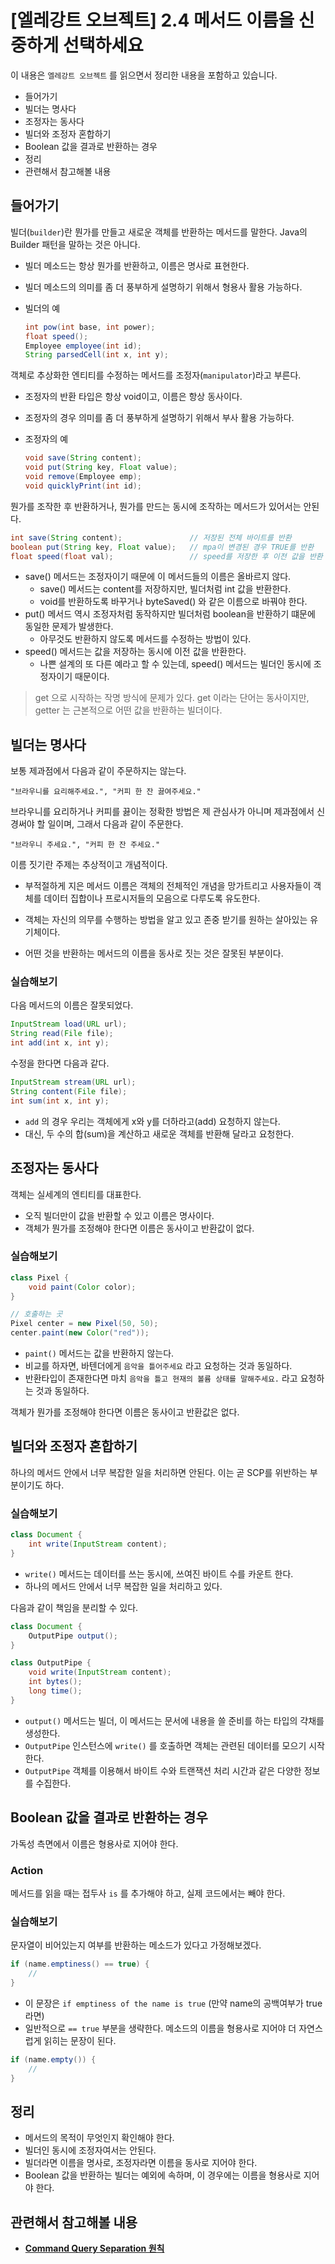 # [엘레강트 오브젝트] 2.4 메서드 이름을 신중하게 선택하세요

이 내용은 `엘레강트 오브젝트` 를 읽으면서 정리한 내용을 포함하고 있습니다.

- 들어가기
- 빌더는 명사다
- 조정자는 동사다
- 빌더와 조정자 혼합하기
- Boolean 값을 결과로 반환하는 경우
- 정리
- 관련해서 참고해볼 내용



## 들어가기

빌더(`builder`)란 뭔가를 만들고 새로운 객체를 반환하는 메서드를 말한다. Java의 Builder 패턴을 말하는 것은 아니다.

- 빌더 메소드는 항상 뭔가를 반환하고, 이름은 명사로 표현한다.

- 빌더 메소드의 의미를 좀 더 풍부하게 설명하기 위해서 형용사 활용 가능하다.

- 빌더의 예
  
  ```java
  int pow(int base, int power);
  float speed();
  Employee employee(int id);
  String parsedCell(int x, int y);
  ```
  



객체로 추상화한 엔티티를 수정하는 메서드를 조정자(`manipulator`)라고 부른다.

- 조정자의 반환 타입은 항상 void이고, 이름은 항상 동사이다.
- 조정자의 경우 의미를 좀 더 풍부하게 설명하기 위해서 부사 활용 가능하다.
- 조정자의 예
  
  ```java
  void save(String content);
  void put(String key, Float value);
  void remove(Employee emp);
  void quicklyPrint(int id);
  ```



뭔가를 조작한 후 반환하거나, 뭔가를 만드는 동시에 조작하는 메서드가 있어서는 안된다.

```java
int save(String content);               // 저장된 전체 바이트를 반환
boolean put(String key, Float value);   // mpa이 변경된 경우 TRUE를 반환
float speed(float val);                 // speed를 저장한 후 이전 값을 반환
```

- save() 메서드는 조정자이기 때문에 이 메서드들의 이름은 올바르지 않다.
  - save() 메서드는 content를 저장하지만, 빌더처럼 int 값을 반환한다.
  - void를 반환하도록 바꾸거나 byteSaved() 와 같은 이름으로 바꿔야 한다.
- put() 메서드 역시 조정자처럼 동작하지만 빌더처럼 boolean을 반환하기 떄문에 동일한 문제가 발생한다.
  - 아무것도 반환하지 않도록 메서드를 수정하는 방법이 있다.
- speed() 메서드는 값을 저장하는 동시에 이전 값을 반환한다.
  - 나쁜 설계의 또 다른 예라고 할 수 있는데, speed() 메서드는 빌더인 동시에 조정자이기 때문이다.



> get 으로 시작하는 작명 방식에 문제가 있다.
> get 이라는 단어는 동사이지만, getter 는 근본적으로 어떤 값을 반환하는 빌더이다.



## 빌더는 명사다

보통 제과점에서 다음과 같이 주문하지는 않는다.

```
"브라우니를 요리해주세요.", "커피 한 잔 끓여주세요."
```

브라우니를 요리하거나 커피를 끓이는 정확한 방법은 제 관심사가 아니며 제과점에서 신경써야 할 일이며, 그래서 다음과 같이 주문한다.

```
"브라우니 주세요.", "커피 한 잔 주세요."
```



이름 짓기란 주제는 추상적이고 개념적이다.

- 부적절하게 지은 메서드 이름은 객체의 전체적인 개념을 망가트리고 사용자들이 객체를 데이터 집합이나 프로시저들의 모음으로 다루도록 유도한다.
- 객체는 자신의 의무를 수행하는 방법을 알고 있고 존중 받기를 원하는 살아있는 유기체이다.

- 어떤 것을 반환하는 메서드의 이름을 동사로 짓는 것은 잘못된 부분이다.



### 실습해보기

다음 메서드의 이름은 잘못되었다.

```java
InputStream load(URL url);
String read(File file);
int add(int x, int y);
```

수정을 한다면 다음과 같다.

```java
InputStream stream(URL url);
String content(File file);
int sum(int x, int y);
```

- `add` 의 경우 우리는 객체에게 x와 y를 더하라고(add) 요청하지 않는다.
- 대신, 두 수의 합(sum)을 계산하고 새로운 객체를 반환해 달라고 요청한다.



## 조정자는 동사다

객체는 실세계의 엔티티를 대표한다.
- 오직 빌더만이 값을 반환할 수 있고 이름은 명사이다.
- 객체가 뭔가를 조정해야 한다면 이름은 동사이고 반환값이 없다.



### 실습해보기

```java
class Pixel {
    void paint(Color color);
}

// 호출하는 곳
Pixel center = new Pixel(50, 50);
center.paint(new Color("red"));
```

- `paint()` 메서드는 값을 반환하지 않는다.
- 비교를 하자면, 바텐더에게 `음악을 틀어주세요` 라고 요청하는 것과 동일하다.
- 반환타입이 존재한다면 마치 `음악을 틀고 현재의 볼륨 상태를 말해주세요.` 라고 요청하는 것과 동일하다.



객체가 뭔가를 조정해야 한다면 이름은 동사이고 반환값은 없다.



## 빌더와 조정자 혼합하기

하나의 메서드 안에서 너무 복잡한 일을 처리하면 안된다. 이는 곧 SCP를 위반하는 부분이기도 하다.



### 실습해보기

```java
class Document {
    int write(InputStream content);
}
```

- `write()` 메서드는 데이터를 쓰는 동시에, 쓰여진 바이트 수를 카운트 한다.
- 하나의 메서드 안에서 너무 복잡한 일을 처리하고 있다.



다음과 같이 책임을 분리할 수 있다.


```java
class Document {
    OutputPipe output();
}

class OutputPipe {
    void write(InputStream content);
    int bytes();
    long time();
}
```

- `output()` 메서드는 빌더, 이 메서드는 문서에 내용을 쓸 준비를 하는 타입의 갹채를 생성한다.
- `OutputPipe` 인스턴스에 `write()` 를 호출하면 객체는 관련된 데이터를 모으기 시작한다.
- `OutputPipe` 객체를 이용해서 바이트 수와 트랜잭션 처리 시간과 같은 다양한 정보를 수집한다.



## Boolean 값을 결과로 반환하는 경우

가독성 측면에서 이름은 형용사로 지어야 한다. 



### Action

메서드를 읽을 때는 접두사 `is` 를 추가해야 하고, 실제 코드에서는 빼야 한다.



### 실습해보기

문자열이 비어있는지 여부를 반환하는 메소드가 있다고 가정해보겠다.

```java
if (name.emptiness() == true) {
    //
}
```

- 이 문장은 `if emptiness of the name is true` (만약 name의 공백여부가 true라면)
- 일반적으로 `== true` 부분을 생략한다. 메소드의 이름을 형용사로 지어야 더 자연스럽게 읽히는 문장이 된다.

```java
if (name.empty()) {
    //
}
```



## 정리

- 메서드의 목적이 무엇인지 확인해야 한다.
- 빌더인 동시에 조정자여서는 안된다.
- 빌더라면 이름을 명사로, 조정자라면 이름을 동사로 지어야 한다.
- Boolean 값을 반환하는 빌더는 예외에 속하며, 이 경우에는 이름을 형용사로 지어야 한다.



## 관련해서 참고해볼 내용

- [**Command Query Separation 원칙**](https://dundung.tistory.com/183)